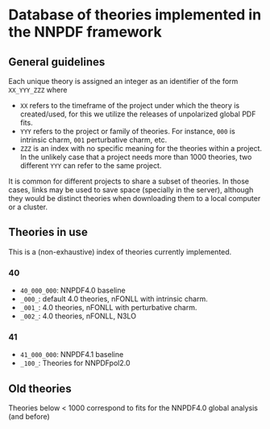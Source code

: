 # Database of theories implemented in the NNPDF framework

## General guidelines

Each unique theory is assigned an integer as an identifier of the form `XX_YYY_ZZZ` where

- `XX` refers to the timeframe of the project under which the theory is created/used, for this we utilize the releases of unpolarized global PDF fits.
- `YYY` refers to the project or family of theories. For instance, `000` is intrinsic charm, `001` perturbative charm, etc.
- `ZZZ` is an index with no specific meaning for the theories within a project. In the unlikely case that a project needs more than 1000 theories, two different `YYY` can refer to the same project.

It is common for different projects to share a subset of theories. In those cases, links may be used to save space (specially in the server), although they would be distinct theories when downloading them to a local computer or a cluster.

## Theories in use

This is a (non-exhaustive) index of theories currently implemented.

### 40

- `40_000_000`: NNPDF4.0 baseline
- `_000_`: default 4.0 theories, nFONLL with intrinsic charm.
- `_001_`: 4.0 theories, nFONLL with perturbative charm.
- `_002_`: 4.0 theories, nFONLL, N3LO

### 41
- `41_000_000`: NNPDF4.1 baseline
- `_100_`: Theories for NNPDFpol2.0

## Old theories
Theories below < 1000 correspond to fits for the NNPDF4.0 global analysis (and before)
